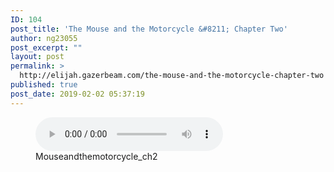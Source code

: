 ```yaml
---
ID: 104
post_title: 'The Mouse and the Motorcycle &#8211; Chapter Two'
author: ng23055
post_excerpt: ""
layout: post
permalink: >
  http://elijah.gazerbeam.com/the-mouse-and-the-motorcycle-chapter-two
published: true
post_date: 2019-02-02 05:37:19
---
```

<!-- wp:podcasting/podcast {"id":105} -->
<figure class="wp-block-podcasting-podcast podcast-105"><audio controls src="http://elijah.gazerbeam.com/wp-content/uploads/2019/02/Mouseandthemotorcycle_ch2.mp3"></audio><figcaption>Mouseandthemotorcycle_ch2</figcaption></figure>
<!-- /wp:podcasting/podcast -->
